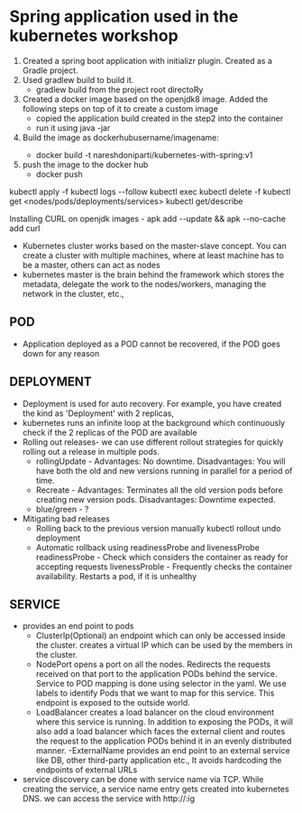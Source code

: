 # Spring application used in the kubernetes workshop
1. Created a spring boot application with initializr plugin. Created as a Gradle project.
2. Used gradlew build to build it.
    * gradlew build from the project root directoRy
3. Created a docker image based on the openjdk8 image.
Added the following steps on top of it to create a custom image   
    * copied the application build created in the step2 into the container
    * run it using java -jar
4. Build the image as dockerhubusername/imagename:<tag or version>
   * docker build -t nareshdoniparti/kubernetes-with-spring:v1
5. push the image to the docker hub
   * docker push <image name>

kubectl apply -f <yaml file>
kubectl logs --follow <pod name>
kubectl exec <pod name> <linux command>
kubectl delete -f <yaml file>
kubectl get <nodes/pods/deployments/services>
kubectl get/describe <type> <name>

Installing CURL on openjdk images -  apk add --update && apk --no-cache add curl

- Kubernetes cluster works based on the master-slave concept. You can create a cluster with multiple machines, 
where at least machine has to be a master, others can act as nodes
- kubernetes master is the brain behind the framework which stores the metadata, delegate the work to the nodes/workers, 
  managing the network in the cluster, etc.,
## POD
- Application deployed as a POD cannot be recovered, if the POD goes down for any reason
## DEPLOYMENT  
- Deployment is used for auto recovery. For example, you have created the kind as 'Deployment' with 2 replicas,
- kubernetes runs an infinite loop at the background which continuously check if the 2 replicas of the POD are available
- Rolling out releases- we can use different rollout strategies for quickly rolling out a release in multiple pods.
   - rollingUpdate - Advantages: No downtime. Disadvantages: You will have both the old and new versions running in parallel for a period of time.  
   - Recreate - Advantages: Terminates all the old version pods before creating new version pods. Disadvantages: Downtime expected.
   - blue/green - ? 
- Mitigating bad releases 
     - Rolling back to the previous version manually
         kubectl rollout undo deployment <deployment name>
     - Automatic rollback using readinessProbe and livenessProbe
       readinessProbe - Check which considers the container as ready for accepting requests
       livenessProble - Frequently checks the container availability. Restarts a pod, if it is unhealthy
## SERVICE
- provides an end point to pods
    - ClusterIp(Optional)
        an endpoint which can only be accessed inside the cluster. creates a virtual IP which can be used by the members in the cluster. 
    - NodePort
        opens a port on all the nodes. Redirects the requests received on that port to the application PODs behind the service. 
        Service to POD mapping is done using selector in the yaml. We use labels to identify Pods that we want to map for this service. 
        This endpoint is exposed to the outside world.
    - LoadBalancer
        creates a load balancer on the cloud environment where this service is running.
        In addition to exposing the PODs, it will also add a load balancer which faces the external client and routes the request to the
    application PODs behind it in an evenly distributed manner.
    -ExternalName
        provides an end point to an external service like DB, other third-party application etc., It avoids hardcoding the endpoints of external URLs 
- service discovery can be done with service name via TCP. While creating the service, a service name entry gets created into kubernetes DNS. we can 
access the service with http://<service name>:<application port>ig
  
